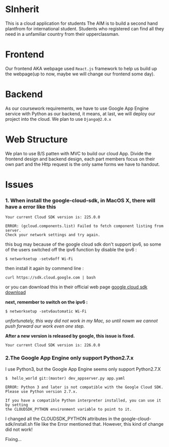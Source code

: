 # SInherit
This is a cloud application for students
The AIM is to build a second hand plantfrom for international student.
Students who registered can find all they need in a unfamiliar country from their upperclassman.

# Frontend
Our frontend AKA webpage used `React.js` framework to help us build up the webpage(up to now, maybe we will change our frontend some day).

# Backend
As our coursework requirements, we have to use Google App Engine service with Python as our backend, it means, at last, we will deploy our project into the cloud. We plan to use `Django@2.0.x`

# Web Structure
We plan to use B/S patten with MVC to build our cloud App. Divide the frontend design and backend design, each part members focus on their own part and
the Http request is the only same forms we have to handout.
 
# Issues
### 1.  When install the google-cloud-sdk, in MacOS X, there will have a error like this
```
Your current Cloud SDK version is: 225.0.0

ERROR: (gcloud.components.list) Failed to fetch component listing from server. 
Check your network settings and try again.
```

this bug may because of the google cloud sdk don't support ipv6, so some of the users switched off the
ipv6 function by disable the ipv6 :

```commandline
$ networksetup -setv6off Wi-Fi
```

then install it again by commend line :

```commandline
curl https://sdk.cloud.google.com | bash
```
or you can download this in their official web page [google cloud sdk download](https://cloud.google.com/sdk/?hl=zh_CN&_ga=2.68603153.-1042932690.1521454738&_gac=1.157629000.1542930078.Cj0KCQiAxNnfBRDwARIsAJlH29CBv56YRJ7jb8mtSE3V43UAnRJzJhPOgyjjnQ5Jx4JXLoy6E1dM4XoaAnBmEALw_wcB) 

__next, remember to switch on the ipv6 :__

```commandline
$ networksetup -setv6automatic Wi-Fi
``` 

*unfortunately, this way did not work in my Mac, so until nowm we cannot push forward our work even one step.*

__After a new version is released by google, this issue is fixed.__

```commandline
Your current Cloud SDK version is: 226.0.0
```

### 2.The Google App Engine only support Python2.7.x

I use Python3, but the Google App Engine seems only support Python2.7.X
```commandline
$  hello_world git:(master) dev_appserver.py app.yaml

ERROR: Python 3 and later is not compatible with the Google Cloud SDK. Please use Python version 2.7.x.

If you have a compatible Python interpreter installed, you can use it by setting
the CLOUDSDK_PYTHON environment variable to point to it.

```

I changed all the CLOUDSDK_PYTHON attributes in the google-cloud-sdk/install.sh file like the Error mentioned that.
However, this kind of change did not work!

Fixing...
